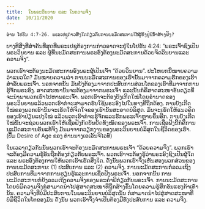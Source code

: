 ```yaml
---
title:  ໃນພຣະວິນຍານ ແລະ ໃນຄວາມຈິງ
date:  10/11/2020
---
```


`ອ່ານ ໂຢຮັນ 4:7-26. ພຣະເຢຊູກ່າວສິ່ງໃດກ່ຽວກັບການນະມັດສະການໃຫ້ຜູ້ຍິງຢູ່ບໍ່ນໍ້າສ້າງຟັງ?`

ບາງທີສິ່ງທີ່ສຳຄັນທີ່ສຸດທີ່ພຣະເຢຊູຕ້ອງການກ່າວອາດຈະຢູ່ໃນໂຢຮັນ 4:24: “ພຣະເຈົ້າຊົງເປັນພຣະວິນຍານ ແລະ ຜູ້ທີ່ນະມັດສະການພຣະອົງຕ້ອງນະມັດສະການດ້ວຍຈິດວິນຍານແລະຄວາມຈິງ”.

ພວກເຮົາຈະຕ້ອງນະມັດສະການອົງພຣະຜູ້ເປັນເຈົ້າ “ດ້ວຍວິນຍານ”. ປະໂຫຍກນີ້ໝາຍຄວາມວ່າແນວໃດ? ມັນໝາຍຄວາມວ່າ ການນະມັດສະການຂອງເຮົານັ້ນມາຈາກຄວາມຮັກຂອງເຮົາສຳລັບພຣະເຈົ້າ. ນອກຈາກນັ້ນ ມັນຍັງຕ້ອງມາຈາກປະສົບການສ່ວນໂຕຂອງເຮົາທີ່ມາຈາກການຮູ້ຈັກພຣະອົງ. ສາດສະໜານັ້ນຈະຕ້ອງມາຈາກພຣະເຈົ້າ ແລະນັ້ນກໍຄືສາດສະໜາອັນດຽວທີ່ຈະນຳພາພວກເຮົາໄປຫາພຣະເຈົ້າ. ພວກເຮົາຈະຕ້ອງບັງເກີດໃໝ່ໂດຍອຳນາດຂອງພຣະວິນຍານແລ້ວພວກເຮົາກໍຈະສາມາດຮັບໃຊ້ພຣະອົງໄປໃນທາງທີ່ຖືກຕ້ອງ. ການບັງເກີດໃໝ່ຂອງພວກເຮົານັ້ນຈະເຮັດໃຫ້ຈິດໃຈຂອງເຮົານັ້ນສະອາດບໍລິສຸດ. ມັນຈະເຮັດໃຫ້ແນວຄິດຂອງເຮົາປ່ຽນແປງໃໝ່ ແລ້ວພວກເຮົາກໍຈະຮູ້ຈັກແລະຮັກພຣະເຈົ້າຫຼາຍຂຶ້ນອີກ. ການບັງເກີດໃໝ່ນັ້ນຈະຊ່ວຍພວກເຮົາໃຫ້ເຊື່ອຟັງກົດບັນຍັດທັງໝົດຂອງພຣະເຈົ້າ. ການເຊື່ອຟັງນີ້ກໍຄືການນະມັດສະການອັນແທ້ຈິງ ມັນມາຈາກວຽກງານຂອງພຣະວິນຍານບໍລິສຸດໃນຊີວິດຂອງເຮົາ. (ປື້ມ Desire of Age ຂອງ ທ່ານນາງເອເລັນຈີໄວທ໌)

ໃນເວລາດຽວກັນນັ້ນພວກເຮົາຈະຕ້ອງນະມັດສະການພຣະເຈົ້າ “ດ້ວຍຄວາມຈິງ”. ພວກເຮົາຈະຕ້ອງມີຄວາມຮູ້ອັນຖືກຕ້ອງກ່ຽວກັບພຣະເຈົ້າ. ພວກເຮົາຈະຕ້ອງຮູ້ວ່າພຣະອົງຊົງເປັນຜູ້ໃດ ແລະ ພຣະອົງຕ້ອງການໃຫ້ພວກເຮົາເຮັດສິ່ງໃດ. ດັ່ງນັ້ນພວກເຮົາຈຶ່ງເຫັນສອງພວກສ່ວນຂອງການນະມັດສະການ: (1) ປະສົບການ ແລະ (2) ຄວາມຈິງ. ການນະມັດສະການກໍລວມເຖິງປະສົບການທີ່ມາຈາກການຮຽນຮູ້ແລະການເຊື່ອຟັງພຣະເຈົ້າ. ນອກຈາກນັ້ນ ການນະມັດສະການກໍຍັງລວມເຖິງຄວາມຈິງຂອງພຣະຄຳພີກ່ຽວກັບພຣະເຈົ້າ. ການນະມັດສະການໂດຍບໍ່ມີຄວາມຈິງກໍສາມາດນຳໄປສູ່ສາດສະໜາທີ່ຖືກສ້າງຂຶ້ນໂດຍຄວາມຮູ້ສຶກອັນແຮງກ້າເທົ່ານັ້ນ. ຄວາມຈິງທີ່ບໍ່ມີປະສົບການໃນພຣະວິນຍານບໍລິສຸດນັ້ນ ກໍສາມາດນຳໄປສູ່ສາດສະໜາທີ່ບໍ່ມີຊີວິດໃນໂຕຂອງມັນ ດັ່ງນັ້ນ ພວກເຮົາຈຶ່ງຈຳເປັນຕ້ອງມີທັງປະສົບການ ແລະ ຄວາມຈິງ.